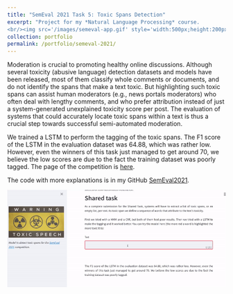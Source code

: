 ```yaml
---
title: "SemEval 2021 Task 5: Toxic Spans Detection"
excerpt: "Project for my *Natural Language Processing* course. 
<br/><img src='/images/semeval-app.gif' style='width:500px;height:200px;' class='center'>"
collection: portfolio
permalink: /portfolio/semeval-2021/
---
```


Moderation is crucial to promoting healthy online discussions. Although several toxicity (abusive language) detection datasets and 
models have been released, most of them classify whole comments or documents, and do not identify the spans that make a text toxic. 
But highlighting such toxic spans can assist human moderators (e.g., news portals moderators) who often deal with lengthy comments, 
and who prefer attribution instead of just a system-generated unexplained toxicity score per post. The evaluation of systems that could 
accurately locate toxic spans within a text is thus a crucial step towards successful semi-automated moderation.

We trained a LSTM to perform the tagging of the toxic spans. The F1 score of the LSTM in the evaluation dataset was 64.88, which was rather low. However, even the winners of this task just managed to get around 70, we believe the low scores are due to the fact the training dataset was poorly tagged. The page of the competition is [here](https://competitions.codalab.org/competitions/25623#learn_the_details).

The code with more explanations is in my GitHub [SemEval2021](https://github.com/davidguzmanr/SemEval2021).

<img src='/images/semeval-app.gif' class='center'>